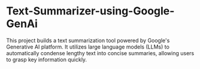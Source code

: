 # Text-Summarizer-using-Google-GenAi
 This project builds a text summarization tool powered by Google's Generative AI platform. It utilizes large language models (LLMs) to automatically condense lengthy text into concise summaries, allowing users to grasp key information quickly.
